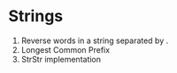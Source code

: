 # Strings
1) Reverse words in a string separated by .
2) Longest Common Prefix
3) StrStr implementation
